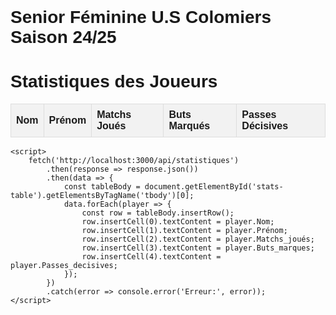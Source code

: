# Senior Féminine U.S Colomiers Saison 24/25
<!DOCTYPE html>
<html lang="fr">
<head>
    <meta charset="UTF-8">
    <meta name="viewport" content="width=device-width, initial-scale=1.0">
    <title>Statistiques des Joueurs</title>
    <style>
        body {
            font-family: Arial, sans-serif;
            margin: 20px;
            padding: 0;
        }
        table {
            width: 100%;
            border-collapse: collapse;
        }
        th, td {
            border: 1px solid #ddd;
            padding: 8px;
            text-align: left;
        }
        th {
            background-color: #f2f2f2;
        }
    </style>
</head>
<body>
    <h1>Statistiques des Joueurs</h1>
    <table id="stats-table">
        <thead>
            <tr>
                <th>Nom</th>
                <th>Prénom</th>
                <th>Matchs Joués</th>
                <th>Buts Marqués</th>
                <th>Passes Décisives</th>
            </tr>
        </thead>
        <tbody></tbody>
    </table>

    <script>
        fetch('http://localhost:3000/api/statistiques')
            .then(response => response.json())
            .then(data => {
                const tableBody = document.getElementById('stats-table').getElementsByTagName('tbody')[0];
                data.forEach(player => {
                    const row = tableBody.insertRow();
                    row.insertCell(0).textContent = player.Nom;
                    row.insertCell(1).textContent = player.Prénom;
                    row.insertCell(2).textContent = player.Matchs_joués;
                    row.insertCell(3).textContent = player.Buts_marques;
                    row.insertCell(4).textContent = player.Passes_decisives;
                });
            })
            .catch(error => console.error('Erreur:', error));
    </script>
</body>
</html>
